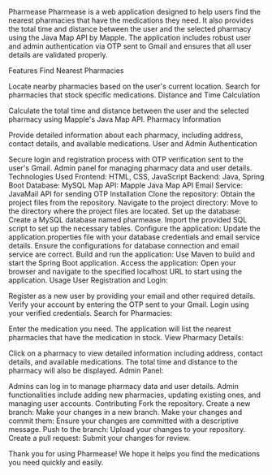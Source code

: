 Pharmease
Pharmease is a web application designed to help users find the nearest pharmacies that have the medications they need. It also provides the total time and distance between the user and the selected pharmacy using the Java Map API by Mapple. The application includes robust user and admin authentication via OTP sent to Gmail and ensures that all user details are validated properly.

Features
Find Nearest Pharmacies

Locate nearby pharmacies based on the user's current location.
Search for pharmacies that stock specific medications.
Distance and Time Calculation

Calculate the total time and distance between the user and the selected pharmacy using Mapple's Java Map API.
Pharmacy Information

Provide detailed information about each pharmacy, including address, contact details, and available medications.
User and Admin Authentication

Secure login and registration process with OTP verification sent to the user's Gmail.
Admin panel for managing pharmacy data and user details.
Technologies Used
Frontend: HTML, CSS, JavaScript
Backend: Java, Spring Boot
Database: MySQL
Map API: Mapple Java Map API
Email Service: JavaMail API for sending OTP
Installation
Clone the repository: Obtain the project files from the repository.
Navigate to the project directory: Move to the directory where the project files are located.
Set up the database:
Create a MySQL database named pharmease.
Import the provided SQL script to set up the necessary tables.
Configure the application:
Update the application.properties file with your database credentials and email service details.
Ensure the configurations for database connection and email service are correct.
Build and run the application: Use Maven to build and start the Spring Boot application.
Access the application: Open your browser and navigate to the specified localhost URL to start using the application.
Usage
User Registration and Login:

Register as a new user by providing your email and other required details.
Verify your account by entering the OTP sent to your Gmail.
Login using your verified credentials.
Search for Pharmacies:

Enter the medication you need.
The application will list the nearest pharmacies that have the medication in stock.
View Pharmacy Details:

Click on a pharmacy to view detailed information including address, contact details, and available medications.
The total time and distance to the pharmacy will also be displayed.
Admin Panel:

Admins can log in to manage pharmacy data and user details.
Admin functionalities include adding new pharmacies, updating existing ones, and managing user accounts.
Contributing
Fork the repository.
Create a new branch: Make your changes in a new branch.
Make your changes and commit them: Ensure your changes are committed with a descriptive message.
Push to the branch: Upload your changes to your repository.
Create a pull request: Submit your changes for review.

Thank you for using Pharmease! We hope it helps you find the medications you need quickly and easily.
